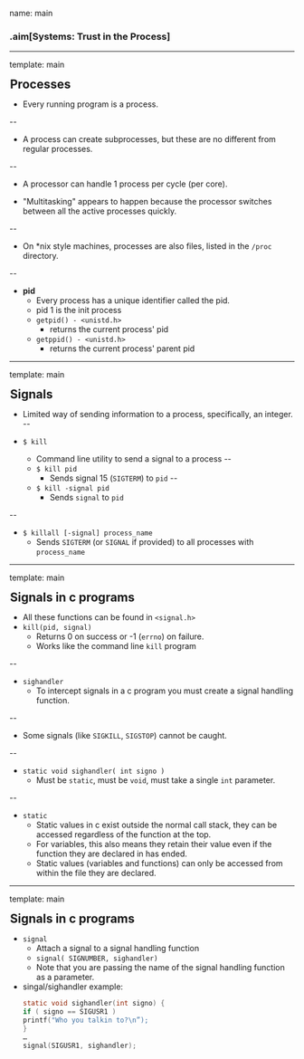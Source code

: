 name: main

### .aim[Systems: Trust in the Process]
<style>
.aim {
font-size: .75em;
border-bottom: 1px solid lightgray;
margin: 1px;
}
.remark-inline-code {
  background-color: lightgray;
  border-radius: 3px;
  padding-left: 2px;
  padding-right: 2px;
}
h4 {
font-size: 1.5em;
margin: 1px;
}
</style>

---
template: main

#### Processes

- Every running program is a process.

--

- A process can create subprocesses, but these are no different from regular processes.

--

- A processor can handle 1 process per cycle (per core).

- "Multitasking" appears to happen because the processor switches between all the active processes quickly.

--

- On *nix style machines, processes are also files, listed in the `/proc` directory.

--

- __pid__
  - Every process has a unique identifier called the pid.
  - pid 1 is the init process
  - `getpid() - <unistd.h>`
      - returns the current process' pid
  - `getppid() - <unistd.h>`
      - returns the current process' parent pid

---
template: main

#### Signals
  - Limited way of sending information to a process, specifically, an integer.
--

  - `$ kill`
    - Command line utility to send a signal to a process
--
    - `$ kill pid`
      - Sends signal 15 (`SIGTERM`) to `pid`
--
    - `$ kill -signal pid`
      - Sends `signal` to `pid`

--
  - `$ killall [-signal] process_name`
    - Sends `SIGTERM` (or `SIGNAL` if provided) to all processes with `process_name`

---
template: main

#### Signals in c programs
- All these functions can be found in `<signal.h>`
- `kill(pid, signal)`
  - Returns 0 on success or -1 (`errno`) on failure.
  - Works like the command line `kill` program

--

- `sighandler`
    - To intercept signals in a c program you must create a signal handling function.

--

  - Some signals (like `SIGKILL`, `SIGSTOP`) cannot be caught.

--

  - `static void sighandler( int signo )`
    - Must be `static`, must be `void`, must take a single `int` parameter.

--

  - `static`
    - Static values in c exist outside the normal call stack, they can be accessed regardless of the function at the top.
    - For variables, this also means they retain their value even if the function they are declared in has ended.
    - Static values (variables and functions) can only be accessed from within the file they are declared.

---
template: main

#### Signals in c programs

- `signal`
  - Attach a signal to a signal handling function
  - `signal( SIGNUMBER, sighandler)`
  - Note that you are passing the name of the signal handling function as a parameter.
- singal/sighandler example:
  ```C
  static void sighandler(int signo) {
  if ( signo == SIGUSR1 )
  printf("Who you talkin to?\n”);
  }
  …
  signal(SIGUSR1, sighandler);
  ```
